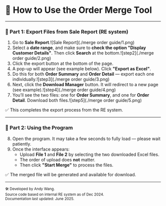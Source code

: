 # 📘 How to Use the Order Merge Tool

---

### 🔹 Part 1: Export Files from Sale Report (RE system)

1. Go to **Sale Report**.![Sale Report](./merge order guide/1.png)
2. Select a **date range**, and make sure to **check the option "Display Customer Details"**. Then click **Search** at the bottom.![step2](./merge order guide/2.png)
3. Click the export button at the bottom of the page.
4. A pop-up will appear (see example below). Click **"Export as Excel"**.
5. Do this for both **Order Summary** and **Order Detail** — export each one individually.![step3](./merge order guide/3.png)
6. Next, click the **Download Manager** button. It will redirect to a new page (see example).![step4](./merge order guide/4.png)
7. You’ll see the two files: one for **Order Summary**, and one for **Order Detail**. Download both files.![step5](./merge order guide/5.png)

✅ This completes the export process from the RE system.

---

### 🔹 Part 2: Using the Program

8. Open the program. It may take a few seconds to fully load — please wait patiently.
9. Once the interface appears:
    - Upload **File 1** and **File 2** by selecting the two downloaded Excel files.
    - The order of upload does **not** matter.
    - Then click **"Start Merge"** to process the files.

✅ The merged file will be generated and available for download.

---

<sub>🛠 Developed by Andy Wang.  
Source code based on internal RE system as of Dec 2024.  
Documentation last updated: June 2025.</sub>
